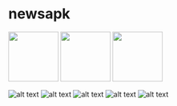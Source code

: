 # newsapk
<p float="left">
  <img src="https://github.com/gouthamsrikar/newsapik_flutter/blob/master/screenshots/Screenshot_1621106457.png" width="100" />
  <img src="https://github.com/gouthamsrikar/newsapik_flutter/blob/master/screenshots/Screenshot_1621106464.png" width="100" /> 
  <img src="https://github.com/gouthamsrikar/newsapik_flutter/blob/master/screenshots/Screenshot_1621106471.png" width="100" />
</p>


![alt text](https://github.com/gouthamsrikar/newsapik_flutter/blob/master/screenshots/Screenshot_1621106457.png)
![alt text](https://github.com/gouthamsrikar/newsapik_flutter/blob/master/screenshots/Screenshot_1621106464.png)
![alt text](https://github.com/gouthamsrikar/newsapik_flutter/blob/master/screenshots/Screenshot_1621106471.png)
![alt text](https://github.com/gouthamsrikar/newsapik_flutter/blob/master/screenshots/Screenshot_1621106476.png)
![alt text](https://github.com/gouthamsrikar/newsapik_flutter/blob/master/screenshots/Screenshot_1621106481.png)
